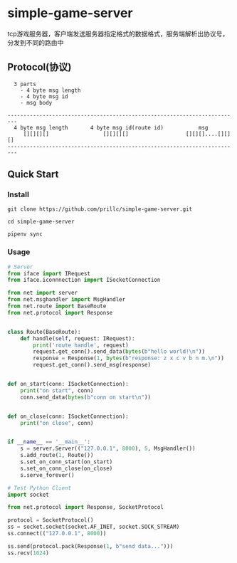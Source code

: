 # simple-game-server
tcp游戏服务器，客户端发送服务器指定格式的数据格式，服务端解析出协议号，分发到不同的路由中

## Protocol(协议)
```
  3 parts
    - 4 byte msg length
    - 4 byte msg id
    - msg body

-------------------------------------------------------------------------
  4 byte msg length       4 byte msg id(route id)           msg
     [][][][]                 [][][][]                  [][][]....[][][]
-------------------------------------------------------------------------
```

## Quick Start

### Install
    git clone https://github.com/prillc/simple-game-server.git

    cd simple-game-server
    
    pipenv sync

### Usage
```python
# Server
from iface import IRequest
from iface.iconnnection import ISocketConnection

from net import server
from net.msghandler import MsgHandler
from net.route import BaseRoute
from net.protocol import Response


class Route(BaseRoute):
    def handle(self, request: IRequest):
        print('route handle', request)
        request.get_conn().send_data(bytes(b"hello world!\n"))
        response = Response(1, bytes(b"response: z x c v b n m.\n"))
        request.get_conn().send_msg(response)


def on_start(conn: ISocketConnection):
    print("on start", conn)
    conn.send_data(bytes(b"conn on start\n"))


def on_close(conn: ISocketConnection):
    print("on close", conn)


if __name__ == '__main__':
    s = server.Server(("127.0.0.1", 8000), 5, MsgHandler())
    s.add_route(1, Route())
    s.set_on_conn_start(on_start)
    s.set_on_conn_close(on_close)
    s.serve_forever()

```

```python
# Test Python Client
import socket

from net.protocol import Response, SocketProtocol

protocol = SocketProtocol()
ss = socket.socket(socket.AF_INET, socket.SOCK_STREAM)
ss.connect(("127.0.0.1", 8000))

ss.send(protocol.pack(Response(1, b"send data...")))
ss.recv(1024)

```
